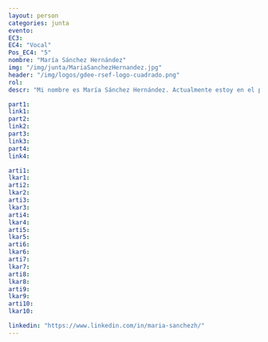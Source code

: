 ```yaml
---
layout: person
categories: junta
evento: 
EC3: 
EC4: "Vocal"
Pos_EC4: "5"
nombre: "María Sánchez Hernández"
img: "/img/junta/MariaSanchezHernandez.jpg"
header: "/img/logos/gdee-rsef-logo-cuadrado.png"
rol: 
descr: "Mi nombre es María Sánchez Hernández. Actualmente estoy en el primer año de doctorado en la Universidad de País Vasco (UPV/EHU), trabajando en el desarrollo de dispositivos fotónicos para aplicaciones en óptica cuántica y no lineal. Como Vocal quiero colaborar en distintas iniciativas de orientación, de creación de lazos entre nosotros y de profundización en las diversas ramas de la Física, tanto desde el punto de vista científico como académico. Espero aportar un poquito de mí, de mi experiencia, y de mi campo pero, sobre todo, ¡espero aportar ideas, ilusión y ganas!"

part1: 
link1: 
part2: 
link2: 
part3:
link3:
part4:
link4:

arti1:
lkar1: 
arti2:
lkar2:
arti3:
lkar3:
arti4:
lkar4:
arti5:
lkar5: 
arti6:
lkar6:
arti7:
lkar7: 
arti8:
lkar8:
arti9:
lkar9:
arti10:
lkar10:

linkedin: "https://www.linkedin.com/in/maria-sanchezh/"
---
```

